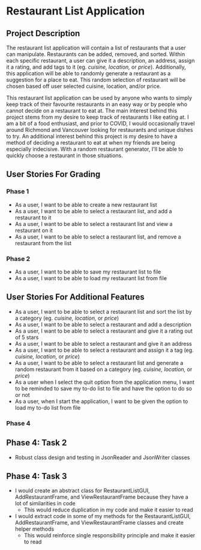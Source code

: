 # Restaurant List Application



## Project Description

The restaurant list application will contain a list of restaurants that a user can manipulate. 
Restaurants can be added, removed, and sorted. Within each specific restaurant, a user can give 
it a description, an address, assign it a rating, and add tags to it (eg. *cuisine, location,* or *price*). 
Additionally, this application will be able to randomly generate a restaurant as a suggestion for a place to eat. 
This random selection of restaurant will be chosen based off user selected cuisine, location, and/or price.

This restaurant list application can be used by anyone who wants to simply keep track of their favourite
restaurants in an easy way or by people who cannot decide on a restaurant to eat at. The main interest behind this 
project stems from my desire to keep track of restaurants I like eating at. I am a bit of a food enthusiast, and prior 
to COVID, I would occasionally travel around Richmond and Vancouver looking for restaurants and unique dishes to try. 
An additional interest behind this project is my desire to have a method of deciding a restaurant to eat at when
my friends are being especially indecisive. With a random restaurant generator, I'll be able to quickly choose a 
restaurant in those situations. 

## User Stories For Grading

### Phase 1

- As a user, I want to be able to create a new restaurant list 
- As a user, I want to be able to select a restaurant list, and add a restaurant to it
- As a user, I want to be able to select a restaurant list and view a restaurant on it
- As a user, I want to be able to select a restaurant list, and remove a restaurant from the list

### Phase 2

- As a user, I want to be able to save my restaurant list to file
- As a user, I want to be able to load my restaurant list from file

## User Stories For Additional Features
- As a user, I want to be able to select a restaurant list and sort the list by a category (eg. *cuisine, location,* or 
*price*)
- As a user, I want to be able to select a restaurant and add a description 
- As a user, I want to be able to select a restaurant and give it a rating out of 5 stars
- As a user, I want to be able to select a restaurant and give it an address
- As a user, I want to be able to select a restaurant and assign it a tag (eg. *cuisine, location,* or *price*)
- As a user, I want to be able to select a restaurant list and generate a random restaurant from it based on a category
(eg. *cuisine, location,* or *price*)
- As a user when I select the quit option from the application menu, I want to be reminded to save my to-do list to file
and have the option to do so or not
- As a user, when I start the application, I want to be given the option to load my to-do list from file

### Phase 4

## Phase 4: Task 2

- Robust class design and testing in JsonReader and JsonWriter classes

## Phase 4: Task 3

- I would create an abstract class for RestaurantListGUI, AddRestaurantFrame, and ViewRestaurantFrame because they have a 
lot of similarities in code
    - This would reduce duplication in my code and make it easier to read
- I would extract code in some of my methods for the RestaurantListGUI, AddRestaurantFrame, and ViewRestaurantFrame classes
and create helper methods 
    - This would reinforce single responsibility principle and make it easier to read
